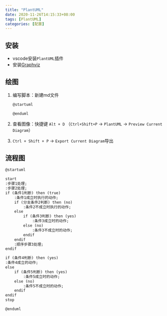 ```yaml
---
title: "PlantUML"
date: 2020-11-26T14:15:33+08:00
tags: [PlantUML]
categories: [配置]
---
```


## 安装
- vscode安装`PlantUML`插件
- 安装[Graphviz](https://www2.graphviz.org/Packages/stable/windows/10/cmake/Release/x64/graphviz-install-2.44.1-win64.exe)

## 绘图
1. 编写脚本：新建md文件
   ```md
   @startuml

   @enduml
   ```
2. 查看图像：快捷键 `Alt + D` （`Ctrl+Shift+P` -> `PlantUML` -> `Preview Current Diagram`）

3. `Ctrl + Shift + P` -> `Export Current Diagram`导出

## 流程图
```md
@startuml

start
:步骤1处理;
:步骤2处理;
if (条件1判断) then (true)
    :条件1成立时执行的动作;
    if (分支条件2判断) then (no)
        :条件2不成立时执行的动作;
    else
        if (条件3判断) then (yes)
            :条件3成立时的动作;
        else (no)
            :条件3不成立时的动作;
        endif
    endif
    :顺序步骤3处理;
endif

if (条件4判断) then (yes)
:条件4成立的动作;
else
    if (条件5判断) then (yes)
        :条件5成立时的动作;
    else (no)
        :条件5不成立时的动作;
    endif
endif
stop

@enduml
```